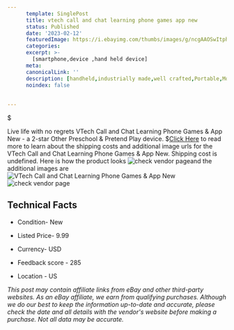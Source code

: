 ```yaml
---
      template: SinglePost
      title: vtech call and chat learning phone games app new
      status: Published
      date: '2023-02-12'
      featuredImage: https://i.ebayimg.com/thumbs/images/g/ncgAAOSwItphjr0A/s-l225.jpg
      categories: 
      excerpt: >-
        [smartphone,device ,hand held device]
      meta:
      canonicalLink: ''
      description: [handheld,industrially made,well crafted,Portable,Mobile,Compact,Convenient,Lightweight,Maneuverable,Man-portable,Miniature,Carriable,Hand-held,Light,Holdable,Transportable,Mobile device,Pocket-sized,On-the-go,Wireless,Cordless,Compact size,Convenient size, smartphone,device ,hand held device]
      noindex: false
      
        
---
```

$

Live life with no regrets VTech Call and Chat Learning Phone Games & App New - a 2-star Other Preschool & Pretend Play device.
$[Click Here](https://www.ebay.com/itm/324881203244?hash=item4ba46dc02c%3Ag%3AncgAAOSwItphjr0A&mkevt=1&mkcid=1&mkrid=711-53200-19255-0&campid=%253CePNCampaignId%253E&customid=%253CreferenceId%253E&toolid=10049) to read more to learn about the shipping costs and additional image urls for the VTech Call and Chat Learning Phone Games & App New. Shipping cost is undefined. Here is how the product looks ![check vendor page](https://i.ebayimg.com/thumbs/images/g/ncgAAOSwItphjr0A/s-l225.jpg)and the additional images are![VTech Call and Chat Learning Phone Games & App New](https://i.ebayimg.com/images/g/ncgAAOSwItphjr0A/s-l1600.jpg)![check vendor page](https://origin-galleryplus.ebayimg.com/ws/web/324881203244_2_0_1/225x225.jpg,https://origin-galleryplus.ebayimg.com/ws/web/324881203244_3_0_1/225x225.jpg,https://origin-galleryplus.ebayimg.com/ws/web/324881203244_4_0_1/225x225.jpg,https://origin-galleryplus.ebayimg.com/ws/web/324881203244_5_0_1/225x225.jpg,https://origin-galleryplus.ebayimg.com/ws/web/324881203244_6_0_1/225x225.jpg,https://origin-galleryplus.ebayimg.com/ws/web/324881203244_7_0_1/225x225.jpg,https://origin-galleryplus.ebayimg.com/ws/web/324881203244_8_0_1/225x225.jpg,https://origin-galleryplus.ebayimg.com/ws/web/324881203244_9_0_1/225x225.jpg,https://origin-galleryplus.ebayimg.com/ws/web/324881203244_10_0_1/225x225.jpg,https://origin-galleryplus.ebayimg.com/ws/web/324881203244_11_0_1/225x225.jpg,https://origin-galleryplus.ebayimg.com/ws/web/324881203244_12_0_1/225x225.jpg)



 ## Technical Facts 



     
      

 - Condition- New 


      

 - Listed Price- 9.99 


      

 - Currency- USD 


      

 - Feedback score - 285 


      

 - Location - US 


      
      

 *_This post may contain affiliate links from eBay and other third-party websites. As an eBay affiliate, we earn from qualifying purchases. Although we do our best to keep the information up-to-date and accurate, please check the date and all details with the vendor's website before making a purchase. Not all data may be accurate._*






